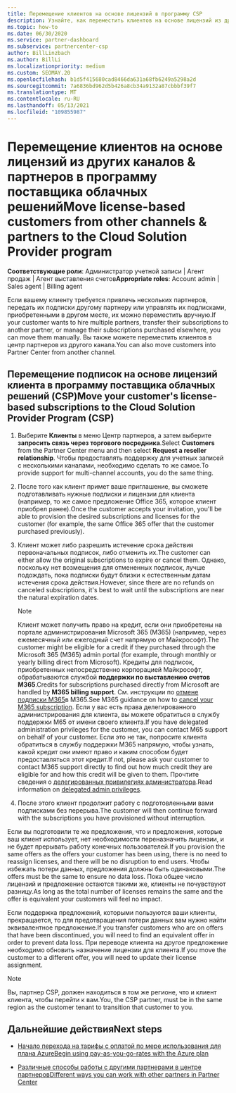 ```yaml
---
title: Перемещение клиентов на основе лицензий в программу CSP
description: Узнайте, как переместить клиентов на основе лицензий из других каналов или другого партнера в программу поставщика облачных решений (CSP) в центре партнеров.
ms.topic: how-to
ms.date: 06/30/2020
ms.service: partner-dashboard
ms.subservice: partnercenter-csp
author: BillLinzbach
ms.author: BillLi
ms.localizationpriority: medium
ms.custom: SEOMAY.20
ms.openlocfilehash: b1d5f415680cad8466da631a68fb6249a5298a2d
ms.sourcegitcommit: 7a6836bd962d5b426a8cb34a9132a87cbbbf39f7
ms.translationtype: MT
ms.contentlocale: ru-RU
ms.lasthandoff: 05/13/2021
ms.locfileid: "109855987"
---
```

# <a name="move-license-based-customers-from-other-channels--partners-to-the-cloud-solution-provider-program"></a><span data-ttu-id="d7b3b-103">Перемещение клиентов на основе лицензий из других каналов & партнеров в программу поставщика облачных решений</span><span class="sxs-lookup"><span data-stu-id="d7b3b-103">Move license-based customers from other channels & partners to the Cloud Solution Provider program</span></span>

<span data-ttu-id="d7b3b-104">**Соответствующие роли**: Администратор учетной записи | Агент продаж | Агент выставления счетов</span><span class="sxs-lookup"><span data-stu-id="d7b3b-104">**Appropriate roles**: Account admin | Sales agent | Billing agent</span></span>

<span data-ttu-id="d7b3b-105">Если вашему клиенту требуется привлечь нескольких партнеров, передать их подписки другому партнеру или управлять их подписками, приобретенными в другом месте, их можно переместить вручную.</span><span class="sxs-lookup"><span data-stu-id="d7b3b-105">If your customer wants to hire multiple partners, transfer their subscriptions to another partner, or manage their subscriptions purchased elsewhere, you can move them manually.</span></span> <span data-ttu-id="d7b3b-106">Вы также можете переместить клиентов в центр партнеров из другого канала.</span><span class="sxs-lookup"><span data-stu-id="d7b3b-106">You can also move customers into Partner Center from another channel.</span></span>

## <a name="move-your-customers-license-based-subscriptions-to-the-cloud-solution-provider-program-csp"></a><span data-ttu-id="d7b3b-107">Перемещение подписок на основе лицензий клиента в программу поставщика облачных решений (CSP)</span><span class="sxs-lookup"><span data-stu-id="d7b3b-107">Move your customer's license-based subscriptions to the Cloud Solution Provider Program (CSP)</span></span>

1. <span data-ttu-id="d7b3b-108">Выберите **Клиенты** в меню Центр партнеров, а затем выберите **запросить связь через торгового посредника**.</span><span class="sxs-lookup"><span data-stu-id="d7b3b-108">Select **Customers** from the Partner Center menu and then select **Request a reseller relationship**.</span></span> <span data-ttu-id="d7b3b-109">Чтобы предоставлять поддержку для учетных записей с несколькими каналами, необходимо сделать то же самое.</span><span class="sxs-lookup"><span data-stu-id="d7b3b-109">To provide support for multi-channel accounts, you do the same thing.</span></span>

2. <span data-ttu-id="d7b3b-110">После того как клиент примет ваше приглашение, вы сможете подготавливать нужные подписки и лицензии для клиента (например, то же самое предложение Office 365, которое клиент приобрел ранее).</span><span class="sxs-lookup"><span data-stu-id="d7b3b-110">Once the customer accepts your invitation, you'll be able to provision the desired subscriptions and licenses for the customer (for example, the same Office 365 offer that the customer purchased previously).</span></span>

3. <span data-ttu-id="d7b3b-111">Клиент может либо разрешить истечение срока действия первоначальных подписок, либо отменить их.</span><span class="sxs-lookup"><span data-stu-id="d7b3b-111">The customer can either allow the original subscriptions to expire or cancel them.</span></span> <span data-ttu-id="d7b3b-112">Однако, поскольку нет возмещения для отмененных подписок, лучше подождать, пока подписки будут близки к естественным датам истечения срока действия.</span><span class="sxs-lookup"><span data-stu-id="d7b3b-112">However, since there are no refunds on canceled subscriptions, it's best to wait until the  subscriptions are near the natural expiration dates.</span></span>


   >[!NOTE]
   ><span data-ttu-id="d7b3b-113">Клиент может получить право на кредит, если они приобретены на портале администрирования Microsoft 365 (M365) (например, через ежемесячный или ежегодный счет напрямую от Майкрософт).</span><span class="sxs-lookup"><span data-stu-id="d7b3b-113">The customer might be eligible for a credit if they purchased through the Microsoft 365 (M365) admin portal (for example, through monthly or yearly billing direct from Microsoft).</span></span> <span data-ttu-id="d7b3b-114">Кредиты для подписок, приобретенных непосредственно корпорацией Майкрософт, обрабатываются службой **поддержки по выставлению счетов M365**.</span><span class="sxs-lookup"><span data-stu-id="d7b3b-114">Credits for subscriptions purchased directly from Microsoft are handled by **M365 billing support**.</span></span> <span data-ttu-id="d7b3b-115">См. инструкции по [отмене подписки M365](/microsoft-365/commerce/subscriptions/cancel-your-subscription)в M365.</span><span class="sxs-lookup"><span data-stu-id="d7b3b-115">See M365 guidance on how to [cancel your M365 subscription](/microsoft-365/commerce/subscriptions/cancel-your-subscription).</span></span> <span data-ttu-id="d7b3b-116">Если у вас есть права делегированного администрирования для клиента, вы можете обратиться в службу поддержки M65 от имени своего клиента.</span><span class="sxs-lookup"><span data-stu-id="d7b3b-116">If you have delegated administration privileges for the customer, you can contact M65 support on behalf of your customer.</span></span> <span data-ttu-id="d7b3b-117">Если это не так, попросите клиента обратиться в службу поддержки M365 напрямую, чтобы узнать, какой кредит они имеют право и каким способом будет предоставляться этот кредит.</span><span class="sxs-lookup"><span data-stu-id="d7b3b-117">If not, please ask your customer to contact M365 support directly to find out how much credit they are eligible for and how this credit will be given to them.</span></span> <span data-ttu-id="d7b3b-118">Прочтите сведения о [делегированных привилегиях администратора](customers-revoke-admin-privileges.md).</span><span class="sxs-lookup"><span data-stu-id="d7b3b-118">Read information on [delegated admin privileges](customers-revoke-admin-privileges.md).</span></span>


4. <span data-ttu-id="d7b3b-119">После этого клиент продолжит работу с подготовленными вами подписками без перерыва.</span><span class="sxs-lookup"><span data-stu-id="d7b3b-119">The customer will then continue forward with the subscriptions you have provisioned without interruption.</span></span>

<span data-ttu-id="d7b3b-120">Если вы подготовили те же предложения, что и предложения, которые ваш клиент использует, нет необходимости переназначить лицензии, и не будет прерывать работу конечных пользователей.</span><span class="sxs-lookup"><span data-stu-id="d7b3b-120">If you provision the same offers as the offers your customer has been using, there is no need to reassign licenses, and there will be no disruption to end users.</span></span> <span data-ttu-id="d7b3b-121">Чтобы избежать потери данных, предложения должны быть одинаковыми.</span><span class="sxs-lookup"><span data-stu-id="d7b3b-121">The offers must be the same to ensure no data loss.</span></span> <span data-ttu-id="d7b3b-122">Пока общее число лицензий и предложение остаются такими же, клиенты не почувствуют разницу.</span><span class="sxs-lookup"><span data-stu-id="d7b3b-122">As long as the total number of licenses remains the same and the offer is equivalent your customers will feel no impact.</span></span>

<span data-ttu-id="d7b3b-123">Если поддержка предложений, которыми пользуются ваши клиенты, прекращается, то для предотвращения потери данных вам нужно найти эквивалентное предложение.</span><span class="sxs-lookup"><span data-stu-id="d7b3b-123">If you transfer customers who are on offers that have been discontinued, you will need to find an equivalent offer in order to prevent data loss.</span></span> <span data-ttu-id="d7b3b-124">При переводе клиента на другое предложение необходимо обновить назначение лицензии для клиента.</span><span class="sxs-lookup"><span data-stu-id="d7b3b-124">If you move the customer to a different offer, you will need to update their license assignment.</span></span>

>[!NOTE]
> <span data-ttu-id="d7b3b-125">Вы, партнер CSP, должен находиться в том же регионе, что и клиент клиента, чтобы перейти к вам.</span><span class="sxs-lookup"><span data-stu-id="d7b3b-125">You, the CSP partner, must be in the same region as the customer tenant to transition that customer to you.</span></span>

## <a name="next-steps"></a><span data-ttu-id="d7b3b-126">Дальнейшие действия</span><span class="sxs-lookup"><span data-stu-id="d7b3b-126">Next steps</span></span>

- [<span data-ttu-id="d7b3b-127">Начало перехода на тарифы с оплатой по мере использования для плана Azure</span><span class="sxs-lookup"><span data-stu-id="d7b3b-127">Begin using pay-as-you-go-rates with the Azure plan</span></span>](azure-plan-get-started.md)
 

- [<span data-ttu-id="d7b3b-128">Различные способы работы с другими партнерами в центре партнеров</span><span class="sxs-lookup"><span data-stu-id="d7b3b-128">Different ways you can work with other partners in Partner Center</span></span>](work-with-other-partners.md)